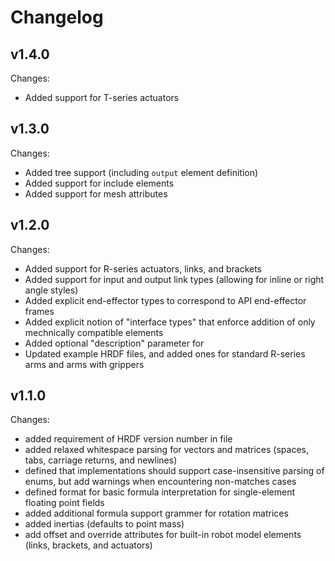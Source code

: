 # Changelog

## v1.4.0

Changes:
- Added support for T-series actuators

## v1.3.0

Changes:
- Added tree support (including `output` element definition)
- Added support for include elements
- Added support for mesh attributes

## v1.2.0

Changes:
- Added support for R-series actuators, links, and brackets
- Added support for input and output link types (allowing for inline or right angle styles)
- Added explicit end-effector types to correspond to API end-effector frames
- Added explicit notion of "interface types" that enforce addition of only mechnically compatible elements
- Added optional "description" parameter for <robot>
- Updated example HRDF files, and added ones for standard R-series arms and arms with grippers

## v1.1.0

Changes:
- added requirement of HRDF version number in file
- added relaxed whitespace parsing for vectors and matrices (spaces, tabs, carriage returns, and newlines)
- defined that implementations should support case-insensitive parsing of enums, but add warnings when encountering non-matches cases
- defined format for basic formula interpretation for single-element floating point fields
- added additional formula support grammer for rotation matrices
- added inertias (defaults to point mass)
- add offset and override attributes for built-in robot model elements (links, brackets, and actuators)

